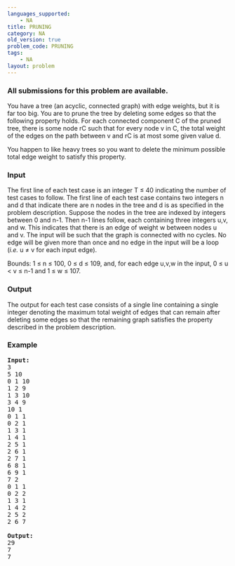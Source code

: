 ```yaml
---
languages_supported:
    - NA
title: PRUNING
category: NA
old_version: true
problem_code: PRUNING
tags:
    - NA
layout: problem
---
```

###  All submissions for this problem are available. 

You have a tree (an acyclic, connected graph) with edge weights, but it is far too big. You are to prune the tree by deleting some edges so that the following property holds. For each connected component C of the pruned tree, there is some node rC such that for every node v in C, the total weight of the edges on the path between v and rC is at most some given value d.

You happen to like heavy trees so you want to delete the minimum possible total edge weight to satisfy this property.

### Input

The first line of each test case is an integer T ≤ 40 indicating the number of test cases to follow. The first line of each test case contains two integers n and d that indicate there are n nodes in the tree and d is as specified in the problem description. Suppose the nodes in the tree are indexed by integers between 0 and n-1. Then n-1 lines follow, each containing three integers u,v, and w. This indicates that there is an edge of weight w between nodes u and v. The input will be such that the graph is connected with no cycles. No edge will be given more than once and no edge in the input will be a loop (*i.e.* u ≠ v for each input edge).

Bounds: 1 ≤ n ≤ 100, 0 ≤ d ≤ 109, and, for each edge u,v,w in the input, 0 ≤ u &lt; v ≤ n-1 and 1 ≤ w ≤ 107.

### Output

The output for each test case consists of a single line containing a single integer denoting the maximum total weight of edges that can remain after deleting some edges so that the remaining graph satisfies the property described in the problem description.

### Example

<pre>
<b>Input:</b>
3
5 10
0 1 10
1 2 9
1 3 10
3 4 9
10 1
0 1 1
0 2 1
1 3 1
1 4 1
2 5 1
2 6 1
2 7 1
6 8 1
6 9 1
7 2
0 1 1
0 2 2
1 3 1
1 4 2
2 5 2
2 6 7

<b>Output:</b>
29
7
7
</pre>